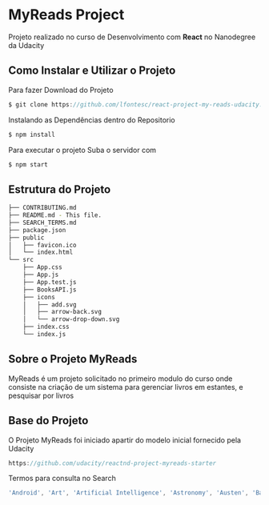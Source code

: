 # MyReads Project
Projeto realizado no curso de Desenvolvimento com <b>React</b> no Nanodegree da Udacity


## Como Instalar e Utilizar o Projeto

Para fazer Download do Projeto

```js
$ git clone https://github.com/lfontesc/react-project-my-reads-udacity.git
```
Instalando as Dependências dentro do Repositorio<br>

```js
$ npm install
```
Para executar o projeto Suba o servidor com
```js
$ npm start
```

## Estrutura do Projeto
```bash
├── CONTRIBUTING.md
├── README.md - This file.
├── SEARCH_TERMS.md 
├── package.json 
├── public
│   ├── favicon.ico 
│   └── index.html 
└── src
    ├── App.css 
    ├── App.js 
    ├── App.test.js 
    ├── BooksAPI.js
    ├── icons
    │   ├── add.svg
    │   ├── arrow-back.svg
    │   └── arrow-drop-down.svg
    ├── index.css
    └── index.js
```
## Sobre o Projeto MyReads

MyReads é um projeto solicitado no primeiro modulo do curso onde consiste na criação de um sistema para gerenciar livros em estantes, e pesquisar por livros

## Base do Projeto

O Projeto MyReads foi iniciado apartir do modelo inicial fornecido pela Udacity
```js
https://github.com/udacity/reactnd-project-myreads-starter
```

Termos para consulta no Search
```js
'Android', 'Art', 'Artificial Intelligence', 'Astronomy', 'Austen', 'Baseball', 'Basketball', 'Bhagat', 'Biography', 'Brief', 'Business', 'Camus', 'Cervantes', 'Christie', 'Classics', 'Comics', 'Cook', 'Cricket', 'Cycling', 'Desai', 'Design', 'Development', 'Digital Marketing', 'Drama', 'Drawing', 'Dumas', 'Education', 'Everything', 'Fantasy', 'Film', 'Finance', 'First', 'Fitness', 'Football', 'Future', 'Games', 'Gandhi', 'Homer', 'Horror', 'Hugo', 'Ibsen', 'Journey', 'Kafka', 'King', 'Lahiri', 'Larsson', 'Learn', 'Literary Fiction', 'Make', 'Manage', 'Marquez', 'Money', 'Mystery', 'Negotiate', 'Painting', 'Philosophy', 'Photography', 'Poetry', 'Production', 'Programming', 'React', 'Redux', 'River', 'Robotics', 'Rowling', 'Satire', 'Science Fiction', 'Shakespeare', 'Singh', 'Swimming', 'Tale', 'Thrun', 'Time', 'Tolstoy', 'Travel', 'Ultimate', 'Virtual Reality', 'Web Development', 'iOS'
```